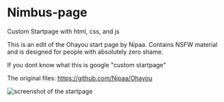# Nimbus-page
Custom Startpage with html, css, and js


This is an edit of the Ohayou start page by Nipaa. Contains NSFW material and is designed for people with absolutely zero shame.

If you dont know what this is google "custom startpage"

The original files: https://github.com/Nipaa/Ohayou

![screenshot of the startpage](https://i.imgur.com/j7ddKnH.pngA)
